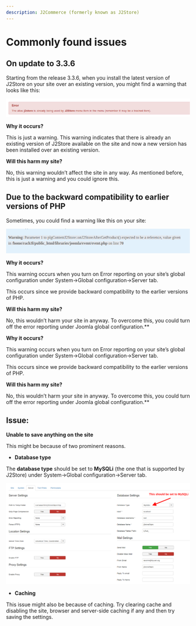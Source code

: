 ```yaml
---
description: J2Commerce (formerly known as J2Store)
---
```


# Commonly found issues

## On update to 3.3.6 <a href="#on-update-to-336" id="on-update-to-336"></a>

Starting from the release 3.3.6, when you install the latest version of J2Store on your site over an existing version, you might find a warning that looks like this:

![PHP error](https://raw.githubusercontent.com/j2store/doc-images/master/frequently-asked-questions/commonly-found-issues/error-j2store-exists.png)

**Why it occurs?**

This is just a warning. This warning indicates that there is already an existing version of J2Store available on the site and now a new version has been installed over an existing version.

**Will this harm my site?**

No, this warning wouldn’t affect the site in any way. As mentioned before, this is just a warning and you could ignore this.

## Due to the backward compatibility to earlier versions of PHP <a href="#due-to-the-backward-compatibility-to-earlier-versions-of-php" id="due-to-the-backward-compatibility-to-earlier-versions-of-php"></a>

Sometimes, you could find a warning like this on your site:

![PHP backward compatibility](https://raw.githubusercontent.com/j2store/doc-images/master/frequently-asked-questions/commonly-found-issues/warning-php.png)

**Why it occurs?**

This warning occurs when you turn on Error reporting on your site’s global configuration under System->Global configuration->Server tab.

This occurs since we provide backward compatibility to the earlier versions of PHP.

**Will this harm my site?**

No, this wouldn’t harm your site in anyway. To overcome this, you could turn off the error reporting under Joomla global configuration.\*\*

**Why it occurs?**

This warning occurs when you turn on Error reporting on your site’s global configuration under System->Global configuration->Server tab.

This occurs since we provide backward compatibility to the earlier versions of PHP.

**Will this harm my site?**

No, this wouldn’t harm your site in anyway. To overcome this, you could turn off the error reporting under Joomla global configuration.\*\*

## Issue: <a href="#issue" id="issue"></a>

**Unable to save anything on the site**

This might be because of two prominent reasons.

* **Database type**

The **database type** should be set to **MySQLi** (the one that is supported by J2Store) under System->Global configuration->Server tab.

![Database-type](https://raw.githubusercontent.com/j2store/doc-images/master/frequently-asked-questions/commonly-found-issues/database-type.png)

* **Caching**

This issue might also be because of caching. Try clearing cache and disabling the site, browser and server-side caching if any and then try saving the settings.

